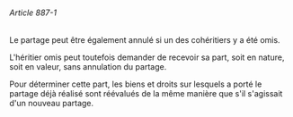 ###### Article 887-1

Le partage peut être également annulé si un des cohéritiers y a été omis.

L'héritier omis peut toutefois demander de recevoir sa part, soit en nature, soit en valeur, sans annulation du partage.

Pour déterminer cette part, les biens et droits sur lesquels a porté le partage déjà réalisé sont réévalués de la même manière que s'il s'agissait d'un nouveau partage.

